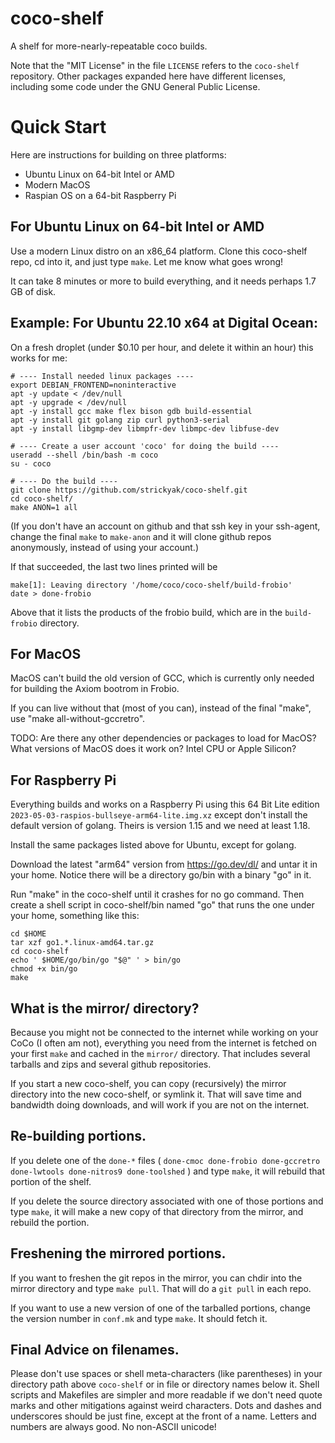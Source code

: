 # coco-shelf
A shelf for more-nearly-repeatable coco builds.

Note that the "MIT License" in the file `LICENSE` refers to the
`coco-shelf` repository.  Other packages expanded here have different
licenses, including some code under the GNU General Public License.

# Quick Start

Here are instructions for building on three platforms:
   * Ubuntu Linux on 64-bit Intel or AMD
   * Modern MacOS
   * Raspian OS on a 64-bit Raspberry Pi

## For Ubuntu Linux on 64-bit Intel or AMD
Use a modern Linux distro on an x86_64 platform.
Clone this coco-shelf repo, cd into it, and
just type `make`.  Let me know what goes wrong!

It can take 8 minutes or more to build everything,
and it needs perhaps 1.7 GB of disk.

## Example: For Ubuntu 22.10 x64 at Digital Ocean:
On a fresh droplet (under $0.10 per hour, and delete it
within an hour) this works for me:

```
# ---- Install needed linux packages ----
export DEBIAN_FRONTEND=noninteractive
apt -y update < /dev/null
apt -y upgrade < /dev/null
apt -y install gcc make flex bison gdb build-essential
apt -y install git golang zip curl python3-serial
apt -y install libgmp-dev libmpfr-dev libmpc-dev libfuse-dev

# ---- Create a user account 'coco' for doing the build ----
useradd --shell /bin/bash -m coco
su - coco

# ---- Do the build ----
git clone https://github.com/strickyak/coco-shelf.git
cd coco-shelf/
make ANON=1 all
```

(If you don't have an account on github and that ssh key in your
ssh-agent, change the final `make` to `make-anon` and it will
clone github repos anonymously, instead of using your account.)

If that succeeded, the last two lines printed will be
```
make[1]: Leaving directory '/home/coco/coco-shelf/build-frobio'
date > done-frobio
```

Above that it lists the products of the frobio build,
which are in the `build-frobio` directory.

## For MacOS

MacOS can't build the old version of GCC, which is currently
only needed for building the Axiom bootrom in Frobio.

If you can live without that (most of you can),
instead of the final "make", use "make all-without-gccretro".

TODO: Are there any other dependencies or packages to load
for MacOS?  What versions of MacOS does it work on?
Intel CPU or Apple Silicon?

## For Raspberry Pi

Everything builds and works on a Raspberry Pi using
this 64 Bit Lite edition
`2023-05-03-raspios-bullseye-arm64-lite.img.xz`
except don't install the default version of golang.
Theirs is version 1.15 and we need at least 1.18.

Install the same packages listed above for Ubuntu,
except for golang.

Download the latest "arm64" version from https://go.dev/dl/
and untar it in your home.  Notice there will be a
directory go/bin with a binary "go" in it.

Run "make" in the coco-shelf until it crashes for no
go command.  Then create a shell script in coco-shelf/bin
named "go" that runs the one under your home, something
like this:

```
cd $HOME
tar xzf go1.*.linux-amd64.tar.gz
cd coco-shelf
echo ' $HOME/go/bin/go "$@" ' > bin/go
chmod +x bin/go
make
```

## What is the mirror/ directory?

Because you might not be connected to the internet while working on
your CoCo (I often am not), everything you need from the internet is
fetched on your first `make` and cached in the `mirror/` directory.
That includes several tarballs and zips and several github repositories.

If you start a new coco-shelf, you can copy (recursively) the mirror
directory into the new coco-shelf, or symlink it.  That will save time and
bandwidth doing downloads, and will work if you are not on the internet.

## Re-building portions.

If you delete one of the `done-*` files
( `done-cmoc done-frobio done-gccretro done-lwtools done-nitros9 done-toolshed` )
and type `make`, it will rebuild that portion of the shelf.

If you delete the source directory associated with one of those portions
and type `make`, it will make a new copy of that directory from the
mirror, and rebuild the portion.

## Freshening the mirrored portions.

If you want to freshen the git repos in the mirror, you can chdir into
the mirror directory and type `make pull`.  That will do a `git pull`
in each repo.

If you want to use a new version of one of the tarballed portions, change
the version number in `conf.mk` and type `make`.  It should fetch it.

## Final Advice on filenames.

Please don't use spaces or shell meta-characters (like parentheses)
in your directory path above `coco-shelf` or in file or directory names
below it.  Shell scripts and Makefiles are simpler and more readable if we
don't need quote marks and other mitigations against weird characters.
Dots and dashes and underscores should be just fine, except at the front
of a name.  Letters and numbers are always good.  No non-ASCII unicode!
